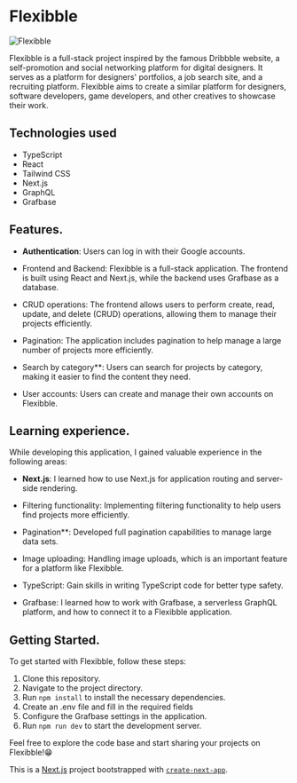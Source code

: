 # Flexibble

![Flexibble]("/mainscreen.png" 'Main screen')

Flexibble is a full-stack project inspired by the famous Dribbble website, a self-promotion and social networking platform for digital designers. It serves as a platform for designers' portfolios, a job search site, and a recruiting platform. Flexibble aims to create a similar platform for designers, software developers, game developers, and other creatives to showcase their work.

## Technologies used

- TypeScript
- React
- Tailwind CSS
- Next.js
- GraphQL
- Grafbase

## Features.

- **Authentication**: Users can log in with their Google accounts.

- Frontend and Backend: Flexibble is a full-stack application. The frontend is built using React and Next.js, while the backend uses Grafbase as a database.

- CRUD operations: The frontend allows users to perform create, read, update, and delete (CRUD) operations, allowing them to manage their projects efficiently.

- Pagination: The application includes pagination to help manage a large number of projects more efficiently.

- Search by category\*\*: Users can search for projects by category, making it easier to find the content they need.

- User accounts: Users can create and manage their own accounts on Flexibble.

## Learning experience.

While developing this application, I gained valuable experience in the following areas:

- **Next.js**: I learned how to use Next.js for application routing and server-side rendering.

- Filtering functionality: Implementing filtering functionality to help users find projects more efficiently.

- Pagination\*\*: Developed full pagination capabilities to manage large data sets.

- Image uploading: Handling image uploads, which is an important feature for a platform like Flexibble.

- TypeScript: Gain skills in writing TypeScript code for better type safety.

- Grafbase: I learned how to work with Grafbase, a serverless GraphQL platform, and how to connect it to a Flexibble application.

## Getting Started.

To get started with Flexibble, follow these steps:

1. Clone this repository.
2. Navigate to the project directory.
3. Run `npm install` to install the necessary dependencies.
4. Create an .env file and fill in the required fields
5. Configure the Grafbase settings in the application.
6. Run `npm run dev` to start the development server.

Feel free to explore the code base and start sharing your projects on Flexibble!😁

This is a [Next.js](https://nextjs.org/) project bootstrapped with [`create-next-app`](https://github.com/vercel/next.js/tree/canary/packages/create-next-app).

